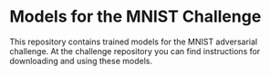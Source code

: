 # Models for the MNIST Challenge
This repository contains trained models for the
MNIST adversarial challenge. At the challenge repository you can find
instructions for downloading and using these models.

